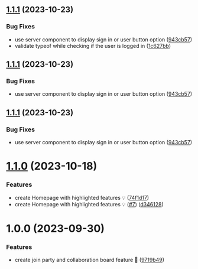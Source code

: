 ## [1.1.1](https://github.com/mrlemoos/party-planner/compare/v1.1.0...v1.1.1) (2023-10-23)

### Bug Fixes

- use server component to display sign in or user button option ([943cb57](https://github.com/mrlemoos/party-planner/commit/943cb57b7a2b23f31301f91e7017fcba1f46eb93))
- validate typeof while checking if the user is logged in ([1c627bb](https://github.com/mrlemoos/party-planner/commit/1c627bb49e34dd854e68f31237fb897190e0a0bd))

## [1.1.1](https://github.com/mrlemoos/party-planner/compare/v1.1.0...v1.1.1) (2023-10-23)

### Bug Fixes

- use server component to display sign in or user button option ([943cb57](https://github.com/mrlemoos/party-planner/commit/943cb57b7a2b23f31301f91e7017fcba1f46eb93))

## [1.1.1](https://github.com/mrlemoos/party-planner/compare/v1.1.0...v1.1.1) (2023-10-23)

### Bug Fixes

- use server component to display sign in or user button option ([943cb57](https://github.com/mrlemoos/party-planner/commit/943cb57b7a2b23f31301f91e7017fcba1f46eb93))

# [1.1.0](https://github.com/mrlemoos/party-planner/compare/v1.0.0...v1.1.0) (2023-10-18)

### Features

- create Homepage with highlighted features 💡 ([74f1d17](https://github.com/mrlemoos/party-planner/commit/74f1d172ee0c19701016317aa0de5cf3a0665a39))
- create Homepage with highlighted features 💡 ([#7](https://github.com/mrlemoos/party-planner/issues/7)) ([d346128](https://github.com/mrlemoos/party-planner/commit/d346128d47e7966fbb1f4b80b778c3b735675f9c))

# 1.0.0 (2023-09-30)

### Features

- create join party and collaboration board feature 🎉 ([9719b49](https://github.com/mrlemoos/party-planner/commit/9719b494e377f98acbc46283912d2f16d450c0df))
